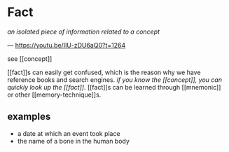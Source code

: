 # Fact

_an isolated piece of information related to a concept_

&mdash; <https://youtu.be/IlU-zDU6aQ0?t=1264>

see [[concept]]

[[fact]]s can easily get confused, which is the reason why we have reference books and search engines. _if you know the [[concept]], you can quickly look up the [[fact]]_. [[fact]]s can be learned through [[mnemonic]] or other [[memory-technique]]s.

## examples

- a date at which an event took place
- the name of a bone in the human body
